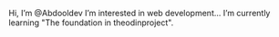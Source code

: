  Hi, I’m @Abdooldev
 I’m interested in web development...
 I’m currently learning "The foundation in theodinproject".
 


<!---
Abdooldev/Abdooldev is a ✨ special ✨ repository because its `README.md` (this file) appears on your GitHub profile.
You can click the Preview link to take a look at your changes.
--->
